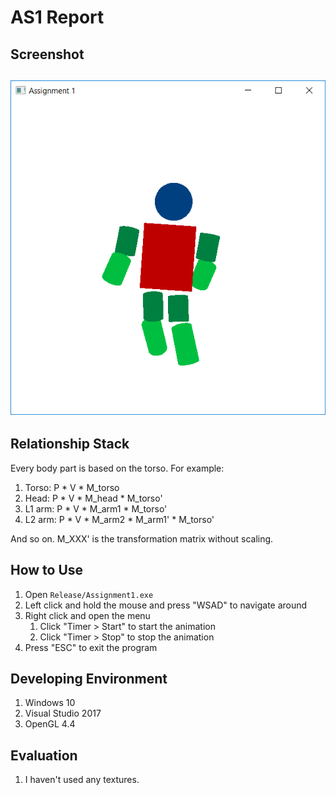 # AS1 Report

## Screenshot

## ![screenshot](screenshots/screenshot.png)

## Relationship Stack

Every body part is based on the torso. For example:
1. Torso: P * V * M_torso
2. Head: P * V * M_head * M_torso'
3. L1 arm: P * V * M_arm1 * M_torso'
4. L2 arm: P * V * M_arm2 * M_arm1' * M_torso'

And so on. M_XXX' is the transformation matrix without scaling.

## How to Use

1. Open `Release/Assignment1.exe`
2. Left click and hold the mouse and press "WSAD" to navigate around
3. Right click and open the menu
    1. Click "Timer > Start" to start the animation
    2. Click "Timer > Stop" to stop the animation
4. Press "ESC" to exit the program

## Developing Environment

1. Windows 10
2. Visual Studio 2017
3. OpenGL 4.4

## Evaluation

1. I haven't used any textures.
